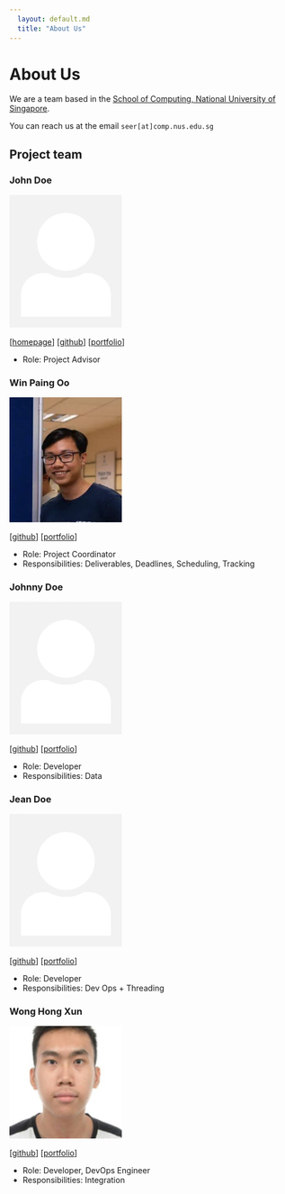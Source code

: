 ```yaml
---
  layout: default.md
  title: "About Us"
---
```


# About Us

We are a team based in the [School of Computing, National University of Singapore](http://www.comp.nus.edu.sg).

You can reach us at the email `seer[at]comp.nus.edu.sg`

## Project team

### John Doe

<img src="images/johndoe.png" width="200px">

[[homepage](http://www.comp.nus.edu.sg/~damithch)]
[[github](https://github.com/johndoe)]
[[portfolio](team/johndoe.md)]

* Role: Project Advisor

### Win Paing Oo

<img src="images/ferroklaser.png" width="200px">

[[github](http://github.com/ferroklaser)]
[[portfolio](team/johndoe.md)]

* Role: Project Coordinator
* Responsibilities: Deliverables, Deadlines, Scheduling, Tracking

### Johnny Doe

<img src="images/johndoe.png" width="200px">

[[github](http://github.com/johndoe)] [[portfolio](team/johndoe.md)]

* Role: Developer
* Responsibilities: Data

### Jean Doe

<img src="images/johndoe.png" width="200px">

[[github](http://github.com/johndoe)]
[[portfolio](team/johndoe.md)]

* Role: Developer
* Responsibilities: Dev Ops + Threading

### Wong Hong Xun

<img src="images/hongxun03.png" width="200px">

[[github](http://github.com/hongxun03)]
[[portfolio](team/johndoe.md)]

* Role: Developer, DevOps Engineer
* Responsibilities: Integration

